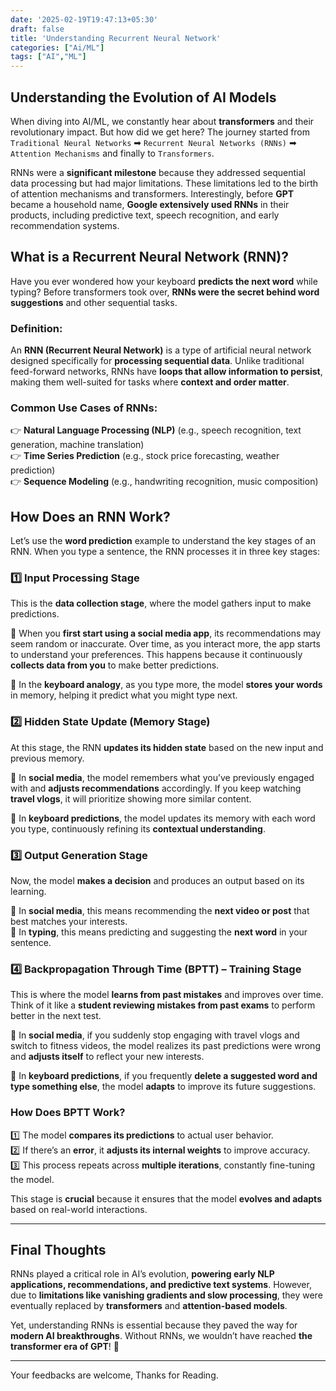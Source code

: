 ```yaml
---
date: '2025-02-19T19:47:13+05:30' 
draft: false
title: 'Understanding Recurrent Neural Network'
categories: ["Ai/ML"]
tags: ["AI","ML"]
---
```


## Understanding the Evolution of AI Models

When diving into AI/ML, we constantly hear about **transformers** and their revolutionary impact. But how did we get here? The journey started from `Traditional Neural Networks` ➡ `Recurrent Neural Networks (RNNs)` ➡ `Attention Mechanisms` and finally to `Transformers`.  

RNNs were a **significant milestone** because they addressed sequential data processing but had major limitations. These limitations led to the birth of attention mechanisms and transformers. Interestingly, before **GPT** became a household name, **Google extensively used RNNs** in their products, including predictive text, speech recognition, and early recommendation systems.

## What is a Recurrent Neural Network (RNN)?

Have you ever wondered how your keyboard **predicts the next word** while typing? Before transformers took over, **RNNs were the secret behind word suggestions** and other sequential tasks.

### **Definition:**
An **RNN (Recurrent Neural Network)** is a type of artificial neural network designed specifically for **processing sequential data**. Unlike traditional feed-forward networks, RNNs have **loops that allow information to persist**, making them well-suited for tasks where **context and order matter**.

### **Common Use Cases of RNNs:**
👉 **Natural Language Processing (NLP)** (e.g., speech recognition, text generation, machine translation)  
👉 **Time Series Prediction** (e.g., stock price forecasting, weather prediction)  
👉 **Sequence Modeling** (e.g., handwriting recognition, music composition)  

## How Does an RNN Work?  

Let’s use the **word prediction** example to understand the key stages of an RNN. When you type a sentence, the RNN processes it in three key stages:  

### **1️⃣ Input Processing Stage**  

This is the **data collection stage**, where the model gathers input to make predictions.  

🔹 When you **first start using a social media app**, its recommendations may seem random or inaccurate. Over time, as you interact more, the app starts to understand your preferences. This happens because it continuously **collects data from you** to make better predictions.  

🔹 In the **keyboard analogy**, as you type more, the model **stores your words** in memory, helping it predict what you might type next.  

### **2️⃣ Hidden State Update (Memory Stage)**  

At this stage, the RNN **updates its hidden state** based on the new input and previous memory.  

🔹 In **social media**, the model remembers what you’ve previously engaged with and **adjusts recommendations** accordingly. If you keep watching **travel vlogs**, it will prioritize showing more similar content.  

🔹 In **keyboard predictions**, the model updates its memory with each word you type, continuously refining its **contextual understanding**.  

### **3️⃣ Output Generation Stage**  

Now, the model **makes a decision** and produces an output based on its learning.  

🔹 In **social media**, this means recommending the **next video or post** that best matches your interests.  
🔹 In **typing**, this means predicting and suggesting the **next word** in your sentence.  

### **4️⃣ Backpropagation Through Time (BPTT) – Training Stage**  

This is where the model **learns from past mistakes** and improves over time. Think of it like a **student reviewing mistakes from past exams** to perform better in the next test.  

🔹 In **social media**, if you suddenly stop engaging with travel vlogs and switch to fitness videos, the model realizes its past predictions were wrong and **adjusts itself** to reflect your new interests.  

🔹 In **keyboard predictions**, if you frequently **delete a suggested word and type something else**, the model **adapts** to improve its future suggestions.  

### **How Does BPTT Work?**  
1️⃣ The model **compares its predictions** to actual user behavior.  
2️⃣ If there’s an **error**, it **adjusts its internal weights** to improve accuracy.  
3️⃣ This process repeats across **multiple iterations**, constantly fine-tuning the model.  

This stage is **crucial** because it ensures that the model **evolves and adapts** based on real-world interactions.

---

## **Final Thoughts**  

RNNs played a critical role in AI’s evolution, **powering early NLP applications, recommendations, and predictive text systems**. However, due to **limitations like vanishing gradients and slow processing**, they were eventually replaced by **transformers** and **attention-based models**.  

Yet, understanding RNNs is essential because they paved the way for **modern AI breakthroughs**. Without RNNs, we wouldn’t have reached **the transformer era of GPT**! 🚀  

---
Your feedbacks are welcome, Thanks for Reading.